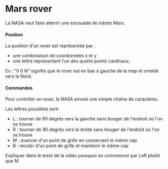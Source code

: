 # Mars rover

La NASA veut faire atterrir une escouade de robots Mars.

#### Position

La position d'un rover est représentée par :
- une combinaison de coordonnées x et y
- une lettre représentant l'un des quatre points cardinaux.

Ex : "0 0 N" signifie que le rover est en bas à gauche de la map et orienté vers le Nord.

#### Commandes

Pour contrôler un rover, la NASA envoie une simple chaîne de caractères. 

Les lettres possibles sont 
- L : tourner de 90 degrés vers la gauche sans bouger de l'endroit où l'on se trouve
- R : tourner de 90 degrés vers la droite sans bouger de l'endroit où l'on se trouve
- M : avancer d'un point de grille en conservant le même cap
- B : reculer d'un point de grille et maintenir le même cap



Expliquer dans le texte de la vidéo pourquoi on commencer par Left plutôt que M


